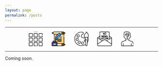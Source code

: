 ```yaml
---
layout: page
permalink: /posts
---
```

<div>
<center>
<hr width="100%" size="2">
<img src=/assets/icons/menu-bw.png style="width:48px;height:48px"/> &nbsp; &nbsp; &nbsp; <img src=/assets/icons/quill.png style="width:48px;height:48px"/> &nbsp; &nbsp; &nbsp; <img src=/assets/icons/palette-bw.png style="width:48px; height:48px"/> &nbsp; &nbsp; &nbsp; <img src=/assets/icons/newsletter-bw.png style="width:48px; height:48px"/> &nbsp; &nbsp; &nbsp; <img src=/assets/icons/unknown-bw.png style="width:48px; height:48px"/>
<hr width="100%" size="2">
</center>
</div>

<!DOCTYPE html>
<html>
<body>

Coming soon.
